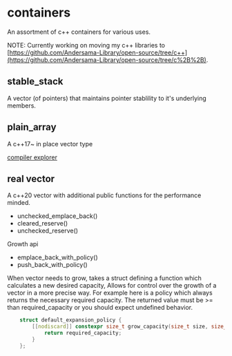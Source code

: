# containers
An assortment of c++ containers for various uses.

NOTE:
Currently working on moving my c++ libraries to [https://github.com/Andersama-Library/open-source/tree/c++](https://github.com/Andersama-Library/open-source/tree/c%2B%2B).

## stable_stack
A vector (of pointers) that maintains pointer stablility to it's underlying members.

## plain_array
A c++17~ in place vector type

[compiler explorer](https://compiler-explorer.com/#z:OYLghAFBqd5QCxAYwPYBMCmBRdBLAF1QCcAaPECAM1QDsCBlZAQwBtMQBGAFlICsupVs1qhkAUgBMAISnTSAZ0ztkBPHUqZa6AMKpWAVwC2tEJM6kt6ADJ5amAHLGARpmIgA7KQAOqBYXVaPUMTMwtffzU6W3snI1d3LyUVKNoGAmZiAmDjU3NFZUxVQPTMghjHFzdPRQysnND8hTryu0r46o8ASkVUA2JkDgByKQBmO2RDLABqKUkEAgJvBRAAelXiZgB3ADpgQgQDZwMlAboCLQIdtCNVgEFtNwVmI2ZVtHpmNuIFVdfmtzvc5few/VbeYR2AD6mU2AE8dgg5uIAAx3VHoyTjWiTAwzcSjHTqZrETAvAnYDFjCZTTCzQkkuzAClUtF2AjTV52CBdWYeWRo6ZC6YfAEAD28xBFwO%2BKxAEJBMOI8IJRPopGmo0kFOmF2a9IAIrMAKyyY0Gnl8gV3YW26WfWUgeWQ2hKlWE9karU6gBubAMmAUBOtduFNClEH8AC9MFCOXhDdMUcHpgnVdM/YZA9dmN5mMhCHDLatptrRtJU3I5F0MaHQ5mAwodgYcQgigBrTDoKGYIwKwZQ5z59sQPA18u1uvh6YQFMN7PRzCW9MQedNlh5gsEIu8gBUmumJe44%2BkNcFddta52ue8VggFgz/oXeBjPJPk9D09n5cfWabi%2BXQlf0bHNN0LHlgzPG0L2FK9e37WMh2QEcrwArp33PUN1mA7MbzvK8N3zcDeQAWhw/8XyXHppgANmPYMPztODNiUVcnybVx9loZcZGmAAODUr047leTkUt6InTCmPYnZfG8KEqGIc4IMk6D6xkuSFKU%2BgVJDOtmOYVihMwLieIrUYMLU6S/1k1B5KQkdLIvK9NIc3TGMvGS7FOAg2Js4TuNE3iaI1SQNQkvTQ1JAh%2BlociGKk8QPAtSzGI%2BDJHWdRVYWYOFVU9TUy2waYFC2XM40DAgEqs0ryr1K54OEAc3M4FEnOFWr5PqnZGvzRDhwgSRUqk9KQSeJ0FWhHK8o9dVCp1TqKuaKEy0ikqyq6yqVp6vsmv65CIAs6rGMW7rOsjDaloIFb2qFZp0CdNADA5VV0zmTrdUq8RjR0WhkVU20v0XONU0TZMfzTIDTsqnY0JTPAqxkKCL3ux6%2Bhewl02h5pvukBHzXpHR0zAEYftoEnjqkoHKJByGjXBitIZ0da6q2yRYco3TKxkasPI6ggHpQdHCaxy76pW3H8aNV6gIpsmKdUk6BbR56RaAuZRQuCUpXq77fv%2B61GOpmNabB%2BHCc%2B5oOdfE9udkJG%2Bbu5WhdVmXmd100pbV5m5d%2BhXDak6LYqTY7kqGHpWBAIZjSGUhTCGFFY9QKOiZ53iFD6AY6TGThY4IKPE/Q0h2xAY1uB2FEUT41qPE4Y0PAATmNSQvEjoZuFjowuEruOC6TqPY5WFFSHzhPw9IOBYCQG5vDwdgyAoCAZ7n6pJhEYA42IFt21IKg54uH5KGcPvSGcOxMjhKPc9IG4jEuAB5WhWEvsfSCwV5RHYE/8FJYofUDE%2BmAxRFGesMa%2B7JlAn1YHgZwmxiBwj0FgK%2BediB4C7kMXOPQaD0CYGwDgrV%2BCCGEKIFAiN5DQOcCsWAtAXgcFUKSUg/93AEC3rQdsRc7KpBWEMEi90CQGgkGnaQkgUTTBIvfBQg9CjFA0BAKwDRTCcAbpYbQFQ4gJBAE3HwfgAh0AUVwZRERdG0DUVUdwWjkhFFSKUeo%2BhcgGIKCkEoLRTEdHMcaWoZR9FKM8VkVxGim49Azv0QYXAI5Rxjr3V%2Bychhij4jREidERTEOADOFh29eQQFwIQEgswsQPj0H2FeUoc68lTvbaQec%2B5FxLtwY0OwG4N04HxBukg%2BLcBEdwDwkhlFtw7qQLurVh7x0TqQGJg8QDD1HoXcJQxJCd27sMk%2B4yR7VJ6Ew/wGhuBAA%3D%3D%3D)

## real vector
A c++20 vector with additional public functions for the performance minded.

* unchecked_emplace_back()
* cleared_reserve()
* unchecked_reserve()

Growth api

* emplace_back_with_policy()
* push_back_with_policy()

When vector needs to grow, takes a struct defining a function which calculates a new desired capacity, Allows for control over the growth of a vector in a more precise way. For example here is a policy which always returns the necessary required capacity. The returned value must be >= than required_capacity or you should expect undefined behavior.
```c++
	struct default_expansion_policy {
		[[nodiscard]] constexpr size_t grow_capacity(size_t size, size_t capacity, size_t required_capacity) noexcept {
			return required_capacity;
		}
	};
```
